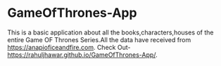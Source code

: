 # GameOfThrones-App
This is a basic application about all the books,characters,houses of the entire Game OF Thrones Series.All the data have received from https://anapioficeandfire.com.
Check Out-https://rahuljhawar.github.io/GameOfThrones-App/.
